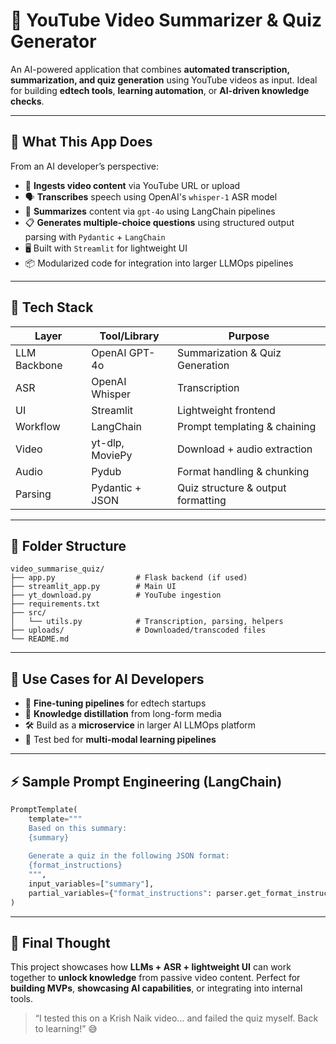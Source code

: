# 🤖 YouTube Video Summarizer & Quiz Generator

An AI-powered application that combines **automated transcription, summarization, and quiz generation** using YouTube videos as input. Ideal for building **edtech tools**, **learning automation**, or **AI-driven knowledge checks**.

---

## 🚀 What This App Does

From an AI developer’s perspective:

* 🔗 **Ingests video content** via YouTube URL or upload
* 🗣️ **Transcribes** speech using OpenAI's `whisper-1` ASR model
* 🧠 **Summarizes** content via `gpt-4o` using LangChain pipelines
* 📋 **Generates multiple-choice questions** using structured output parsing with `Pydantic` + `LangChain`
* 🖥️ Built with `Streamlit` for lightweight UI
* 📦 Modularized code for integration into larger LLMOps pipelines

---

## 🧰 Tech Stack

| Layer        | Tool/Library    | Purpose                            |
| ------------ | --------------- | ---------------------------------- |
| LLM Backbone | OpenAI GPT-4o   | Summarization & Quiz Generation    |
| ASR          | OpenAI Whisper  | Transcription                      |
| UI           | Streamlit       | Lightweight frontend               |
| Workflow     | LangChain       | Prompt templating & chaining       |
| Video        | yt-dlp, MoviePy | Download + audio extraction        |
| Audio        | Pydub           | Format handling & chunking         |
| Parsing      | Pydantic + JSON | Quiz structure & output formatting |

---

## 📂 Folder Structure

```
video_summarise_quiz/
├── app.py                  # Flask backend (if used)
├── streamlit_app.py        # Main UI
├── yt_download.py          # YouTube ingestion
├── requirements.txt
├── src/
│   └── utils.py            # Transcription, parsing, helpers
├── uploads/                # Downloaded/transcoded files
└── README.md
```

---

## 🧪 Use Cases for AI Developers

* 🚀 **Fine-tuning pipelines** for edtech startups
* 🧠 **Knowledge distillation** from long-form media
* 🛠️ Build as a **microservice** in larger AI LLMOps platform
* 🧪 Test bed for **multi-modal learning pipelines**

---

## ⚡ Sample Prompt Engineering (LangChain)

```python
PromptTemplate(
    template="""
    Based on this summary:
    {summary}
    
    Generate a quiz in the following JSON format:
    {format_instructions}
    """,
    input_variables=["summary"],
    partial_variables={"format_instructions": parser.get_format_instructions()}
)
```

---

## 🧠 Final Thought

This project showcases how **LLMs + ASR + lightweight UI** can work together to **unlock knowledge** from passive video content. Perfect for **building MVPs**, **showcasing AI capabilities**, or integrating into internal tools.

> “I tested this on a Krish Naik video… and failed the quiz myself. Back to learning!” 😅


